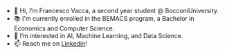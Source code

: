 - 👋 Hi, I’m Francesco Vacca, a second year student @ BocconiUniversity.
- 📚 I'm currently enrolled in the BEMACS program, a Bachelor in Economics and Computer Science.
- 👀 I’m interested in AI, Machine Learning, and Data Science.
- 📫 Reach me on [Linkedin](https://www.linkedin.com/in/francesco-vacca-3339a821a/)! 

<!---
francescoovacca/francescoovacca is a ✨ special ✨ repository because its `README.md` (this file) appears on your GitHub profile.
You can click the Preview link to take a look at your changes.
--->
